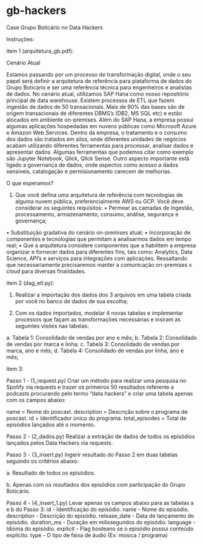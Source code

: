 # gb-hackers
Case Grupo Boticário no Data Hackers

Instruções:

item 1 (arquitetura_gb.pdf):
					
Cenário Atual
					
Estamos passando por um processo de transformação digital, onde o seu papel será definir a arquitetura de referência para plataforma de dados do Grupo Boticário e ser uma referência técnica para engenheiros e analistas de dados. No cenário atual, utilizamos SAP Hana como nosso repositório principal de data warehouse. Existem processos de ETL que fazem ingestão de dados de 50 transacionais. Mais de 90% das bases são de origem transacionais de diferentes DBMS’s (DB2, MS SQL etc) e estão alocados em ambiente on-premises. Além do SAP Hana, a empresa possui algumas aplicações hospedadas em nuvens públicas como Microsoft Azure e Amazon Web Services. Dentro da empresa, o tratamento e o consumo dos dados são tratados em silos, onde diferentes unidades de negócios acabam utilizando diferentes ferramentas para processar, analisar dados e apresentar dados. Algumas ferramentas que podemos citar como exemplo são Jupyter Notebook, Qlick, Qlick Sense. Outro aspecto importante está ligado a governança de dados, onde aspectos como acesso a dados sensíveis, catalogação e permisionamento carecem de melhorias.
					
O que esperamos?
					
1. Que você defina uma arquitetura de referência com tecnologias de alguma nuvem pública, preferencialmente AWS ou GCP. Você deve considerar os seguintes requisitos:
 • Permear as camadas de ingestão, processamento, armazenamento, consumo, análise, segurança e governança;
					
• Substituição gradativa do cenário on-premises atual;
• Incorporação de componentes e tecnologias que permitam a analisarmos dados em tempo real;
• Que a arquitetura considere componentes que a habilitem a empresa organizar e fornecer dados para diferentes fins, tais como: Analytics, Data Science, API’s e serviços para integrações com aplicações. Ressaltando que necessariamente precisaremos manter a comunicação on-premises x cloud para diversas finalidades.



item 2 (dag_etl.py):

1. Realizar a importação dos dados dos 3 arquivos em uma tabela criada por você no banco de dados de sua escolha;
					
2. Com os dados importados, modelar 4 novas tabelas e implementar processos que façam as transformações necessárias e insiram as seguintes visões nas tabelas:
					
a. Tabela 1: Consolidado de vendas por ano e mês;
b. Tabela 2: Consolidado de vendas por marca e linha;
c. Tabela 3: Consolidado de vendas por marca, ano e mês;
d. Tabela 4: Consolidado de vendas por linha, ano e mês;



item 3:

Passo 1 - (1_request.py)
Criar um método para realizar uma pesquisa no Spotify via requests e trazer os primeiros 50 resultados referente a podcasts procurando pelo termo “data hackers” e criar uma tabela apenas com os campos abaixo:
					
name = Nome do poscast.
description = Descrição sobre o programa de poscast.
id = Identificador único do programa. total_episodes = Total de episódios lançados até o momento.
					
Passo 2 - (2_dados.py)
Realizar a extração de dados de todos os episódios lançados pelos Data Hackers via requests.

Passo 3 - (3_insert.py)
Ingerir resultado do Passo 2 em duas tabelas seguindo os critérios abaixo:
					
a. Resultado de todos os episódios.
					
b. Apenas com os resultados dos episódios com participação do Grupo Boticário.
				
			
Passo 4 - (4_insert_1.py)
Levar apenas os campos abaixo para as tabelas a e b do Passo 3:
id - Identificação do episódio.
name - Nome do episódio.
description - Descrição do episódio.
release_date - Data de lançamento do episódio.
duration_ms - Duração em milissegundos do episódio. language - Idioma do episódio.
explicit - Flag booleano se o episódio possui conteúdo explícito. type - O tipo de faixa de áudio (Ex: música / programa)

